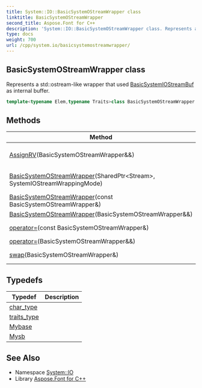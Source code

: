 ```yaml
---
title: System::IO::BasicSystemOStreamWrapper class
linktitle: BasicSystemOStreamWrapper
second_title: Aspose.Font for C++
description: 'System::IO::BasicSystemOStreamWrapper class. Represents a std::ostream-like wrapper that used BasicSystemIOStreamBuf as internal buffer in C++.'
type: docs
weight: 700
url: /cpp/system.io/basicsystemostreamwrapper/
---
```

## BasicSystemOStreamWrapper class


Represents a std::ostream-like wrapper that used [BasicSystemIOStreamBuf](../basicsystemiostreambuf/) as internal buffer.

```cpp
template<typename Elem,typename Traits>class BasicSystemOStreamWrapper : public std::basic_ostream<Elem, std::char_traits<Elem>>
```

## Methods

| Method | Description |
| --- | --- |
| [AssignRV](./assignrv/)(BasicSystemOStreamWrapper\&&) | Used in move constructor and move assignment operator to reset pointers and call [swap()](./swap/). |
| [BasicSystemOStreamWrapper](./basicsystemostreamwrapper/)(SharedPtr\<Stream\>, SystemIOStreamWrappingMode) | Constructs a new instance of the [BasicSystemOStreamWrapper](./). |
| [BasicSystemOStreamWrapper](./basicsystemostreamwrapper/)(const BasicSystemOStreamWrapper\&) | Copy constructor. Deleted. |
| [BasicSystemOStreamWrapper](./basicsystemostreamwrapper/)(BasicSystemOStreamWrapper\&&) | Move constructor. |
| [operator=](./operator=/)(const BasicSystemOStreamWrapper\&) | Copy assignment operator. Deleted. |
| [operator=](./operator=/)(BasicSystemOStreamWrapper\&&) | Move assignment operator. |
| [swap](./swap/)(BasicSystemOStreamWrapper\&) | Call to swap *this and **right**, if they are not equal. |
## Typedefs

| Typedef | Description |
| --- | --- |
| [char_type](./char_type/) |  |
| [traits_type](./traits_type/) |  |
| [Mybase](./mybase/) |  |
| [Mysb](./mysb/) |  |
## See Also

* Namespace [System::IO](../)
* Library [Aspose.Font for C++](../../)

